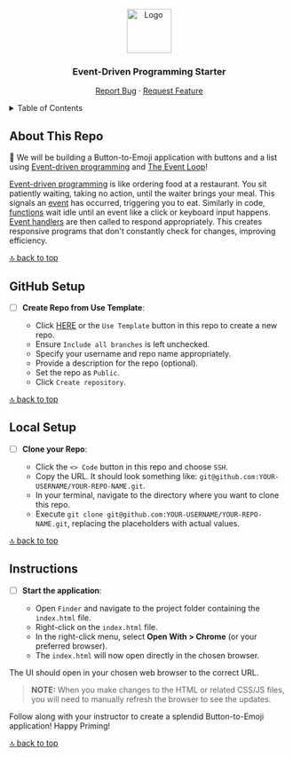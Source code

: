 <a name="event-driven-programming-starter"></a>

<div align="center">
  <a href="https://github.com/PrimeAcademy/event-driven-programming-starter">
    <img src="https://avatars.githubusercontent.com/u/9360728?s=200&v=4" alt="Logo" width="80" height="80">
  </a>
  <h3>Event-Driven Programming Starter</h3>
  <p>
    <a href="https://github.com/PrimeAcademy/event-driven-programming-starter/issues">Report Bug</a>
    ·
    <a href="https://github.com/PrimeAcademy/event-driven-programming-starter/issues">Request Feature</a>
  </p>
</div>

<details>
  <summary>Table of Contents</summary>
  <ul>
    <li>
      <a href="#about-this-repo">About This Repo</a>
    </li>
    <li>
      <a href="#github-setup">GiHub Setup</a>
    </li>
    <li><a href="#local-setup">Local Setup</a></li>
    <li><a href="#instructions">Instructions</a></li>
  </ul>
</details>

## About This Repo

🎪 We will be building a Button-to-Emoji application with buttons and a list using [Event-driven programming](https://en.wikipedia.org/wiki/Event-driven_programming) and [The Event Loop](https://developer.mozilla.org/en-US/docs/Web/JavaScript/Event_loop)!

[Event-driven programming](https://en.wikipedia.org/wiki/Event-driven_programming) is like ordering food at a restaurant. You sit patiently waiting, taking no action, until the waiter brings your meal. This signals an [event](https://developer.mozilla.org/en-US/docs/Learn/JavaScript/Building_blocks/Events) has occurred, triggering you to eat. Similarly in code, [functions](https://developer.mozilla.org/en-US/docs/Web/JavaScript/Guide/Functions) wait idle until an event like a click or keyboard input happens. [Event handlers](https://developer.mozilla.org/en-US/docs/Web/Events/Event_handlers) are then called to respond appropriately. This creates responsive programs that don't constantly check for changes, improving efficiency.

[🔝 back to top](#event-driven-programming-starter)

## GitHub Setup

- [ ] **Create Repo from Use Template**:
  
  - Click [HERE](https://github.com/new?template_name=event-driven-programming-starter&template_owner=prime-digital-academy) or the `Use Template` button in this repo to create a new repo.
  - Ensure `Include all branches` is left unchecked.
  - Specify your username and repo name appropriately.
  - Provide a description for the repo (optional).
  - Set the repo as `Public`.
  - Click `Create repository`.

[🔝 back to top](#event-driven-programming-starter)

## Local Setup

- [ ] **Clone your Repo**:

  - Click the `<> Code` button in this repo and choose `SSH`.
  - Copy the URL. It should look something like: `git@github.com:YOUR-USERNAME/YOUR-REPO-NAME.git`.
  - In your terminal, navigate to the directory where you want to clone this repo.
  - Execute `git clone git@github.com:YOUR-USERNAME/YOUR-REPO-NAME.git`, replacing the placeholders with actual values.

[🔝 back to top](#event-driven-programming-starter)

## Instructions

- [ ] **Start the application**:

  - Open `Finder` and navigate to the project folder containing the `index.html` file.
  - Right-click on the `index.html` file.
  - In the right-click menu, select **Open With > Chrome** (or your preferred browser).
  - The `index.html` will now open directly in the chosen browser.

The UI should open in your chosen web browser to the correct URL.

> **NOTE:** When you make changes to the HTML or related CSS/JS files, you will need to manually refresh the browser to see the updates.

Follow along with your instructor to create a splendid Button-to-Emoji application! Happy Priming!

[🔝 back to top](#event-driven-programming-starter)
